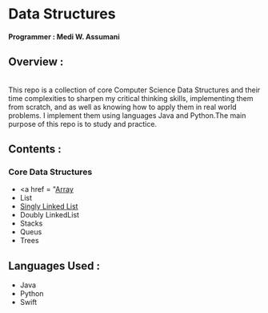 # Data Structures </br>

#### Programmer : Medi W. Assumani
## Overview : 
</br>
This repo is a collection of core Computer Science Data Structures and their time complexities to sharpen my critical thinking skills, implementing them from scratch, and  as well as knowing how to apply them in real world problems. I implement them using languages Java and Python.The main purpose of this repo is to study and practice.

## Contents : </br>

### Core Data Structures

* <a href = "<a href = "https://github.com/MediBoss/DataSructures/tree/master/Java/LinkedList">Array</a>
* List
* <a href = "https://github.com/MediBoss/DataSructures/tree/master/Java/LinkedList"> Singly Linked List</a>
* Doubly LinkedList
* Stacks
* Queus
* Trees

## Languages Used : 

* Java
* Python
* Swift


